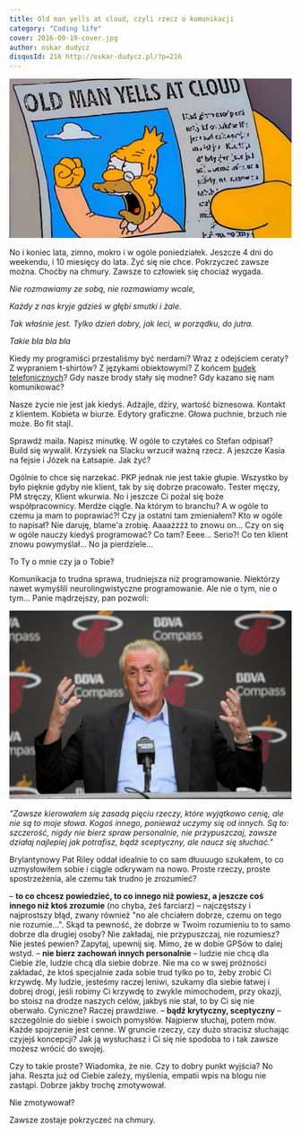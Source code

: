 ```yaml
---
title: Old man yells at cloud, czyli rzecz o komunikacji
category: "Coding life"
cover: 2016-09-19-cover.jpg
author: oskar dudycz
disqusId: 216 http://oskar-dudycz.pl/?p=216
---
```


![cover](2016-09-19-cover.jpg)

No i koniec lata, zimno, mokro i w ogóle poniedziałek. Jeszcze 4 dni do weekendu, i 10 miesięcy do lata.
Żyć się nie chce. Pokrzyczeć zawsze można. Choćby na chmury. Zawsze to człowiek się chociaż wygada.

_Nie rozmawiamy ze sobą, nie rozmawiamy wcale,_

_Każdy z nas kryje gdzieś w głębi smutki i żale._

_Tak właśnie jest. Tylko dzień dobry, jak leci, w porządku, do jutra._

_Takie bla bla bla_

Kiedy my programiści przestaliśmy być nerdami? Wraz z odejściem ceraty? Z wypraniem t-shirtów? Z językami obiektowymi? Z końcem [budek telefonicznych](http://geekandsundry.com/wp-content/uploads/2015/09/hackers-phone-booth.jpg)? Gdy nasze brody stały się modne? Gdy kazano się nam komunikować?

Nasze życie nie jest jak kiedyś. Adżajle, dżiry, wartość biznesowa. Kontakt z klientem. Kobieta w biurze. Edytory graficzne. Głowa puchnie, brzuch nie może. Bo fit stajl.

Sprawdź maila. Napisz minutkę. W ogóle to czytałeś co Stefan odpisał? Build się wywalił. Krzysiek na Slacku wrzucił ważną rzecz. A jeszcze Kasia na fejsie i Józek na Łatsapie. Jak żyć?

Ogólnie to chce się narzekać. PKP jednak nie jest takie głupie. Wszystko by było pięknie gdyby nie klient, tak by się dobrze pracowało. Tester męczy, PM stręczy, Klient wkurwia. No i jeszcze Ci pożal się boże współpracownicy. Merdże ciągle. Na którym to branchu? A w ogóle to czemu ja mam to poprawiać?! Czy ja ostatni tam zmieniałem? Kto w ogóle to napisał? Nie daruję, blame'a zrobię. Aaaażżżż to znowu on… Czy on się w ogóle nauczy kiedyś programować? Co tam? Eeee… Serio?! Co ten klient znowu powymyślał… No ja pierdziele…

To Ty o mnie czy ja o Tobie?

Komunikacja to trudna sprawa, trudniejsza niż programowanie. Niektórzy nawet wymyślili neurolingwistyczne programowanie. Ale nie o tym, nie o tym… Panie mądrzejszy, pan pozwoli:

![Pat Riley](./patriley.jpg)

_"Zawsze kierowałem się zasadą pięciu rzeczy, które wyjątkowo cenię, ale nie są to moje słowa. Kogoś innego, ponieważ uczymy się od innych. Są to: szczerość, nigdy nie bierz spraw personalnie, nie przypuszczaj, zawsze działaj najlepiej jak potrafisz, bądź sceptyczny, ale naucz się słuchać."_

Brylantynowy Pat Riley oddał idealnie to co sam dłuuuugo szukałem, to co uzmysłowiłem sobie i ciągle odkrywam na nowo. Proste rzeczy, proste spostrzeżenia, ale czemu tak trudno je zrozumieć?

– **to co chcesz powiedzieć, to co innego niż powiesz, a jeszcze coś innego niż ktoś zrozumie** (no chyba, żeś farciarz) – najczęstszy i najprostszy błąd, zwany również "no ale chciałem dobrze, czemu on tego nie rozumie…". Skąd ta pewność, że dobrze w Twoim rozumieniu to to samo dobrze dla drugiej osoby? Nie zakładaj, nie przypuszczaj, nie rozumiesz? Nie jesteś pewien? Zapytaj, upewnij się. Mimo, że w dobie GPSów to dalej wstyd.
– **nie bierz zachowań innych personalnie** –  ludzie nie chcą dla Ciebie źle, ludzie chcą dla siebie dobrze. Nie ma co w swej próżności zakładać, że ktoś specjalnie zada sobie trud tylko po to, żeby zrobić Ci krzywdę. My ludzie, jesteśmy raczej leniwi, szukamy dla siebie łatwej i dobrej drogi, jeśli robimy Ci krzywdę to zwykle mimochodem, przy okazji, bo stoisz na drodze naszych celów, jakbyś nie stał, to by Ci się nie oberwało. Cyniczne? Raczej prawdziwe.
– **bądź krytyczny, sceptyczny** – szczególnie do siebie i swoich pomysłów. Najpierw słuchaj, potem mów. Każde spojrzenie jest cenne. W gruncie rzeczy, czy dużo stracisz słuchając czyjejś koncepcji? Jak ją wysłuchasz i Ci się nie spodoba to i tak zawsze możesz wrócić do swojej.

Czy to takie proste? Wiadomka, że nie. Czy to dobry punkt wyjścia? No jaha. Reszta już od Ciebie zależy, myślenia, empatii wpis na blogu nie zastąpi. Dobrze jakby trochę zmotywował.

Nie zmotywował?

Zawsze zostaje pokrzyczeć na chmury.